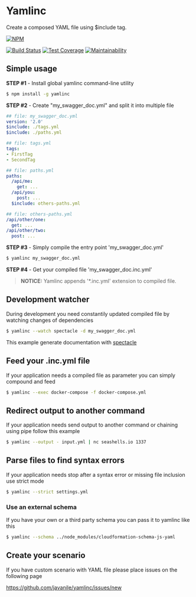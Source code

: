 # Yamlinc
Create a composed YAML file using $include tag.

[![NPM](https://nodei.co/npm/yamlinc.png?compact=true)](https://nodei.co/npm/yamlinc/)

[![Build Status](https://travis-ci.org/javanile-bot/yamlinc.svg?branch=master)](https://travis-ci.org/javanile-bot/yamlinc)
[![Test Coverage](https://api.codeclimate.com/v1/badges/43662de1f27dc3629953/test_coverage)](https://codeclimate.com/github/javanile-bot/yamlinc/test_coverage)
[![Maintainability](https://api.codeclimate.com/v1/badges/43662de1f27dc3629953/maintainability)](https://codeclimate.com/github/javanile-bot/yamlinc/maintainability)

## Simple usage

**STEP #1** - Install global yamlinc command-line utility
```bash
$ npm install -g yamlinc
```

**STEP #2** - Create "my_swagger_doc.yml" and split it into multiple file  
```yaml
## file: my_swagger_doc.yml
version: '2.0'
$include: ./tags.yml
$include: ./paths.yml
```
```yaml
## file: tags.yml
tags:
- FirstTag
- SecondTag
```
```yaml
## file: paths.yml
paths:
  /api/me:
    get: ...      
  /api/you:
    post: ...
  $include: others-paths.yml
```
```yaml
## file: others-paths.yml
/api/other/one:
  get: ...      
/api/other/two:
  post: ...
```

**STEP #3** - Simply compile the entry point 'my_swagger_doc.yml'
```bash
$ yamlinc my_swagger_doc.yml
```

**STEP #4** - Get your compiled file 'my_swagger_doc.inc.yml'
> **NOTICE:** Yamlinc appends '*.inc.yml' extension to compiled file.

## Development watcher
During development you need constantily updated compiled file by watching changes of dependencies

```bash
$ yamlinc --watch spectacle -d my_swagger_doc.yml
```

This example generate documentation with [spectacle](https://github.com/sourcey/spectacle)

## Feed your .inc.yml file
If your application needs a compiled file as parameter you can simply compound and feed

```bash
$ yamlinc --exec docker-compose -f docker-compose.yml
```

## Redirect output to another command
If your application needs send output to another command or chaining using pipe follow this example

```bash
$ yamlinc --output - input.yml | nc seashells.io 1337
```

## Parse files to find syntax errors
If your application needs stop after a syntax error or missing file inclusion use strict mode

```bash
$ yamlinc --strict settings.yml
```

### Use an external schema
If you have your own or a third party schema you can pass it to yamlinc like this

```bash
$ yamlinc --schema ../node_modules/cloudformation-schema-js-yaml
```

## Create your scenario
If you have custom scenario with YAML file please place issues on the following page

https://github.com/javanile/yamlinc/issues/new

